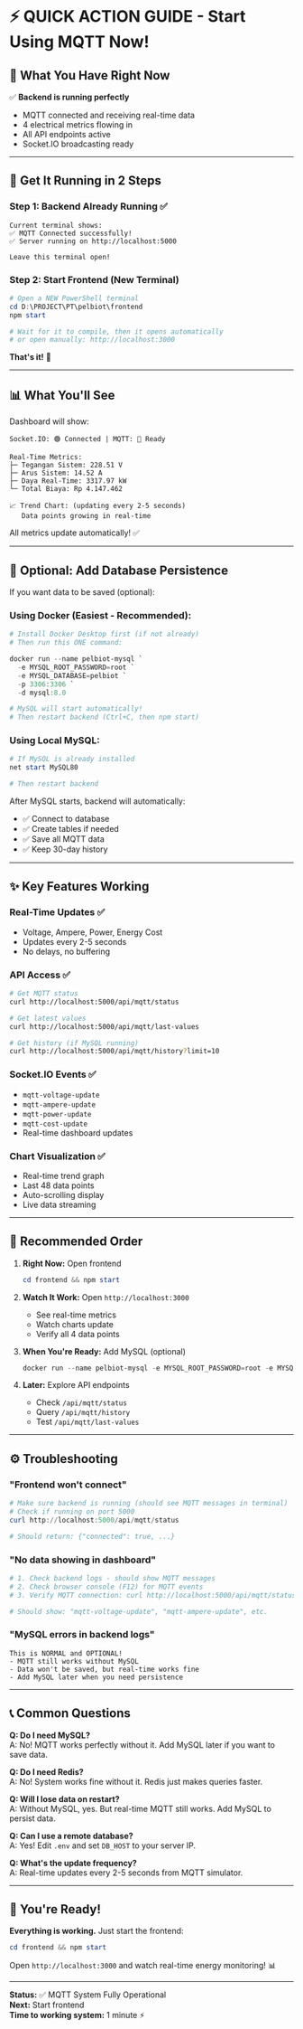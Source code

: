 # ⚡ QUICK ACTION GUIDE - Start Using MQTT Now!

## 🎯 What You Have Right Now

✅ **Backend is running perfectly**
- MQTT connected and receiving real-time data
- 4 electrical metrics flowing in
- All API endpoints active
- Socket.IO broadcasting ready

---

## 🚀 Get It Running in 2 Steps

### Step 1: Backend Already Running ✅
```
Current terminal shows:
✅ MQTT Connected successfully!
✅ Server running on http://localhost:5000

Leave this terminal open!
```

### Step 2: Start Frontend (New Terminal)
```powershell
# Open a NEW PowerShell terminal
cd D:\PROJECT\PT\pelbiot\frontend
npm start

# Wait for it to compile, then it opens automatically
# or open manually: http://localhost:3000
```

**That's it!** 🎉

---

## 📊 What You'll See

Dashboard will show:
```
Socket.IO: 🟢 Connected | MQTT: 📡 Ready

Real-Time Metrics:
├─ Tegangan Sistem: 228.51 V
├─ Arus Sistem: 14.52 A  
├─ Daya Real-Time: 3317.97 kW
└─ Total Biaya: Rp 4.147.462

📈 Trend Chart: (updating every 2-5 seconds)
   Data points growing in real-time
```

All metrics update automatically! ✅

---

## 🔧 Optional: Add Database Persistence

If you want data to be saved (optional):

### Using Docker (Easiest - Recommended):
```powershell
# Install Docker Desktop first (if not already)
# Then run this ONE command:

docker run --name pelbiot-mysql `
  -e MYSQL_ROOT_PASSWORD=root `
  -e MYSQL_DATABASE=pelbiot `
  -p 3306:3306 `
  -d mysql:8.0

# MySQL will start automatically!
# Then restart backend (Ctrl+C, then npm start)
```

### Using Local MySQL:
```powershell
# If MySQL is already installed
net start MySQL80

# Then restart backend
```

After MySQL starts, backend will automatically:
- ✅ Connect to database
- ✅ Create tables if needed
- ✅ Save all MQTT data
- ✅ Keep 30-day history

---

## ✨ Key Features Working

### Real-Time Updates ✅
- Voltage, Ampere, Power, Energy Cost
- Updates every 2-5 seconds
- No delays, no buffering

### API Access ✅
```bash
# Get MQTT status
curl http://localhost:5000/api/mqtt/status

# Get latest values
curl http://localhost:5000/api/mqtt/last-values

# Get history (if MySQL running)
curl http://localhost:5000/api/mqtt/history?limit=10
```

### Socket.IO Events ✅
- `mqtt-voltage-update`
- `mqtt-ampere-update`
- `mqtt-power-update`
- `mqtt-cost-update`
- Real-time dashboard updates

### Chart Visualization ✅
- Real-time trend graph
- Last 48 data points
- Auto-scrolling display
- Live data streaming

---

## 🎯 Recommended Order

1. **Right Now:** Open frontend
   ```powershell
   cd frontend && npm start
   ```

2. **Watch It Work:** Open `http://localhost:3000`
   - See real-time metrics
   - Watch charts update
   - Verify all 4 data points

3. **When You're Ready:** Add MySQL (optional)
   ```powershell
   docker run --name pelbiot-mysql -e MYSQL_ROOT_PASSWORD=root -e MYSQL_DATABASE=pelbiot -p 3306:3306 -d mysql:8.0
   ```

4. **Later:** Explore API endpoints
   - Check `/api/mqtt/status`
   - Query `/api/mqtt/history`
   - Test `/api/mqtt/last-values`

---

## ⚙️ Troubleshooting

### "Frontend won't connect"
```powershell
# Make sure backend is running (should see MQTT messages in terminal)
# Check if running on port 5000
curl http://localhost:5000/api/mqtt/status

# Should return: {"connected": true, ...}
```

### "No data showing in dashboard"
```powershell
# 1. Check backend logs - should show MQTT messages
# 2. Check browser console (F12) for MQTT events
# 3. Verify MQTT connection: curl http://localhost:5000/api/mqtt/status

# Should show: "mqtt-voltage-update", "mqtt-ampere-update", etc.
```

### "MySQL errors in backend logs"
```
This is NORMAL and OPTIONAL!
- MQTT still works without MySQL
- Data won't be saved, but real-time works fine
- Add MySQL later when you need persistence
```

---

## 📞 Common Questions

**Q: Do I need MySQL?**  
A: No! MQTT works perfectly without it. Add MySQL later if you want to save data.

**Q: Do I need Redis?**  
A: No! System works fine without it. Redis just makes queries faster.

**Q: Will I lose data on restart?**  
A: Without MySQL, yes. But real-time MQTT still works. Add MySQL to persist data.

**Q: Can I use a remote database?**  
A: Yes! Edit `.env` and set `DB_HOST` to your server IP.

**Q: What's the update frequency?**  
A: Real-time updates every 2-5 seconds from MQTT simulator.

---

## 🎉 You're Ready!

**Everything is working.** Just start the frontend:

```powershell
cd frontend && npm start
```

Open `http://localhost:3000` and watch real-time energy monitoring! 📊

---

**Status:** ✅ MQTT System Fully Operational  
**Next:** Start frontend  
**Time to working system:** 1 minute ⚡
